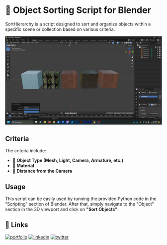 # 📜 Object Sorting Script for Blender

SortHierarchy is a script designed to sort and organize objects within a specific scene or collection based on various criteria.

[![SortHierarchy](./src/SortHierarchyCapture.webp)](https://joudcazeaux.fr/joucaz/Creations/Script/SortHierarchy/SortHierarchyVideo.mp4)

## Criteria
The criteria include:
- 🔷 **Object Type (Mesh, Light, Camera, Armature, etc.)**
- 🎨 **Material**
- 📏 **Distance from the Camera**

## Usage
This script can be easily used by running the provided Python code in the "Scripting" section of Blender. After that, simply navigate to the "Object" section in the 3D viewport and click on **"Sort Objects"**.

## 🔗 Links
[![portfolio](https://img.shields.io/badge/my_portfolio-000?style=for-the-badge&logo=ko-fi&logoColor=white)](https://joudcazeaux.fr)
[![linkedin](https://img.shields.io/badge/linkedin-0A66C2?style=for-the-badge&logo=linkedin&logoColor=white)](https://www.linkedin.com/in/joudcazeaux/)
[![twitter](https://img.shields.io/badge/twitter-1DA1F2?style=for-the-badge&logo=twitter&logoColor=white)](https://twitter.com/JoucazJC)

